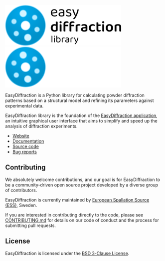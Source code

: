 ![](https://raw.githubusercontent.com/EasyScience/EasyDiffraction/master/resources/images/EasyDiffractionLib-logo_lightmode.svg#gh-light-mode-only)
![](https://raw.githubusercontent.com/EasyScience/EasyDiffraction/master/resources/images/EasyDiffractionLib-logo_darkmode.svg#gh-dark-mode-only)

EasyDiffraction is a Python library for calculating powder diffraction
patterns based on a structural model and refining its parameters against
experimental data.

EasyDiffraction library is the foundation of the [EasyDiffraction application],
an intuitive graphical user interface that aims to simplify and speed up the
analysis of diffraction experiments.

- [Website]
- [Documentation]
- [Source code]
- [Bug reports]

## Contributing

We absolutely welcome contributions, and our goal is for EasyDiffraction to be a
community-driven open source project developed by a diverse group of
contributors.

EasyDiffraction is currently maintained by [European Spallation Source (ESS)],
Sweden.

If you are interested in contributing directly to the code, please see
[CONTRIBUTING.md] for details on our code of conduct and the process for
submitting pull requests.

## License

EasyDiffraction is licensed under the [BSD 3-Clause License].

<!-- prettier-ignore-start -->
[BSD 3-Clause License]: https://raw.githubusercontent.com/EasyScience/EasyDiffractionLib/master/LICENSE
[Bug reports]: https://github.com/EasyScience/EasyDiffractionLib/issues
[CONTRIBUTING.md]: https://raw.githubusercontent.com/EasyScience/EasyDiffractionLib/master/CONTRIBUTING.md
[Documentation]: https://docs.easydiffraction.org/lib
[EasyDiffraction application]: https://github.com/EasyScience/EasyDiffractionApp
[European Spallation Source (ESS)]: https://ess.eu
[Source code]: https://github.com/EasyScience/EasyDiffractionLib
[Website]: https://easydiffraction.org
<!-- prettier-ignore-end -->
